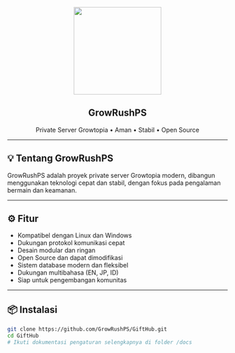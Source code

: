 <p align="center">
  <img src="https://github.com/GrowRushPS/GiftHub/raw/main/logo.png" width="200px">
  <h2 align="center">GrowRushPS</h2>
  <p align="center">Private Server Growtopia • Aman • Stabil • Open Source</p>
</p>

---

## 💡 Tentang GrowRushPS

GrowRushPS adalah proyek private server Growtopia modern, dibangun menggunakan teknologi cepat dan stabil, dengan fokus pada pengalaman bermain dan keamanan.

---

## ⚙️ Fitur

- Kompatibel dengan Linux dan Windows  
- Dukungan protokol komunikasi cepat  
- Desain modular dan ringan  
- Open Source dan dapat dimodifikasi  
- Sistem database modern dan fleksibel  
- Dukungan multibahasa (EN, JP, ID)  
- Siap untuk pengembangan komunitas  

---

## 📦 Instalasi

```bash
git clone https://github.com/GrowRushPS/GiftHub.git
cd GiftHub
# Ikuti dokumentasi pengaturan selengkapnya di folder /docs
